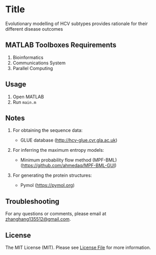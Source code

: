 # Title

Evolutionary modelling of HCV subtypes provides rationale for their different disease outcomes

## MATLAB Toolboxes Requirements
1. Bioinformatics
2. Communications System
3. Parallel Computing  

## Usage
1. Open MATLAB
2. Run ```main.m```

## Notes    
1. For obtaining the sequence data:
   * GLUE database (http://hcv-glue.cvr.gla.ac.uk)
  
2. For inferring the maximum entropy models:
   * Minimum probability flow method (MPF-BML) (https://github.com/ahmedaq/MPF-BML-GUI)
3. For generating the protein structures:
   * Pymol (https://pymol.org)
 

## Troubleshooting
For any questions or comments, please email at zhanghang135512@gmail.com. 

## License

The MIT License (MIT). Please see [License File](LICENSE) for more information.
